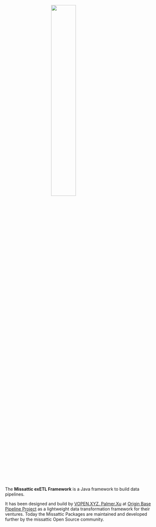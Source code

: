 <img src="https://github.com/missattic/.github/raw/main/assets/missattic-animal.jpg"  style="width:40%; margin-left: auto; margin-right:auto; display:block;">

The **Missattic exETL Framework** is a Java framework to build data pipelines.


It has been designed and build by [VOPEN.XYZ. Palmer.Xu](https://github.com/misselvexu) at [Origin Base Pipeline Project](https://github.com/misselvexu/mixmicro-pipeline) as a lightweight data transformation framework for their ventures. Today the Missattic Packages are maintained and developed further by the missattic Open Source community.

&nbsp;